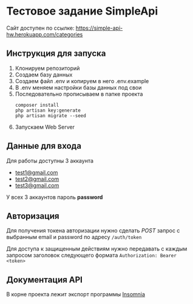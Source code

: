 # Тестовое задание SimpleApi

Сайт доступен по ссылке: https://simple-api-hw.herokuapp.com/categories

## Инструкция для запуска

1. Клонируем репозиторий
2. Создаем базу данных
3. Создаем файл .env и копируем в него .env.example
4. В .env меняем настройки базы данных под свои
5. Последовательно прописываем в папке проекта
   ```
   composer install
   php artisan key:generate
   php artisan migrate --seed
   ```
6. Запускаем Web Server

## Данные для входа

Для работы доступны 3 аккаунта

- test1@gmail.com
- test2@gmail.com
- test3@gmail.com

У всех 3 аккаунтов пароль **password**

## Авторизация

Для получения токена авторизации нужно сделать *POST* запрос с выбранным email и password по адресу `/auth/token`

Для доступа к защищенным действиям нужно передавать с каждым запросом заголовок следующего формата
`Authorization: Bearer <token>`

## Документация API

В корне проекта лежит экспорт программы [Insomnia](https://insomnia.rest/)
